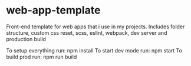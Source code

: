 # web-app-template
Front-end template for web apps that i use in my projects. Includes folder structure, custom css reset, scss, eslint, webpack, dev server and production build

To setup everything run: npm install
To start dev mode run: npm start
To build prod run: npm run build